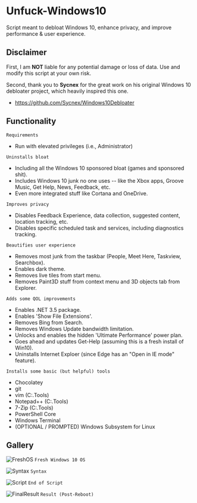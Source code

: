 # Unfuck-Windows10
Script meant to debloat Windows 10, enhance privacy, and improve performance &amp; user experience.

## Disclaimer
First, I am **NOT** liable for any potential damage or loss of data.  Use and modify this script at your own risk.

Second, thank you to **Sycnex** for the great work on his original Windows 10 debloater project, which heavily inspired this one.
- https://github.com/Sycnex/Windows10Debloater

## Functionality

`Requirements`
- Run with elevated privileges (i.e., Administrator)

`Uninstalls bloat`
- Including all the Windows 10 sponsored bloat (games and sponsored shit).
- Includes Windows 10 junk no one uses -- like the Xbox apps, Groove Music, Get Help, News, Feedback, etc.
- Even more integrated stuff like Cortana and OneDrive.

`Improves privacy`
- Disables Feedback Experience, data collection, suggested content, location tracking, etc.
- Disables specific scheduled task and services, including diagnostics tracking.

`Beautifies user experience`
- Removes most junk from the taskbar (People, Meet Here, Taskview, Searchbox).
- Enables dark theme.
- Removes live tiles from start menu.
- Removes Paint3D stuff from context menu and 3D objects tab from Explorer.

`Adds some QOL improvements`
- Enables .NET 3.5 package.
- Enables 'Show File Extensions'.
- Removes Bing from Search.
- Removes Windows Update bandwidth limitation.
- Unlocks and enables the hidden 'Ultimate Performance' power plan.
- Goes ahead and updates Get-Help (assuming this is a fresh install of Win10).
- Uninstalls Internet Exploer (since Edge has an "Open in IE mode" feature).

`Installs some basic (but helpful) tools`
- Chocolatey
- git
- vim (C:\.Tools)
- Notepad++ (C:\.Tools)
- 7-Zip (C:\.Tools)
- PowerShell Core
- Windows Terminal
- (OPTIONAL / PROMPTED) Windows Subsystem for Linux

## Gallery

![FreshOS](https://cdn.discordapp.com/attachments/620986290317426698/846502846823923712/unknown.png)
`Fresh Windows 10 OS`


![Syntax](https://cdn.discordapp.com/attachments/620986290317426698/846502947332554763/unknown.png)
`Syntax`


![Script](https://cdn.discordapp.com/attachments/620986290317426698/846502996824817744/unknown.png)
`End of Script`


![FinalResult](https://cdn.discordapp.com/attachments/620986290317426698/846503106854518834/unknown.png)
`Result (Post-Reboot)`




